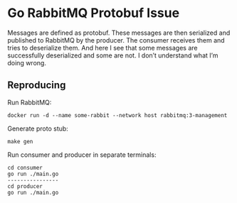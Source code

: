 # Go RabbitMQ Protobuf Issue

Messages are defined as protobuf. These messages are then serialized and published to RabbitMQ by the producer. The consumer receives them and tries to deserialize them. And here I see that some messages are successfully deserialized and some are not.
I don’t understand what I’m doing wrong.

## Reproducing

Run RabbitMQ:
```
docker run -d --name some-rabbit --network host rabbitmq:3-management
```

Generate proto stub:
```
make gen
```

Run consumer and producer in separate terminals:
```
cd consumer
go run ./main.go
----------------
cd producer
go run ./main.go
```